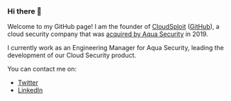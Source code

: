 ### Hi there 👋

<!--
**matthewdfuller/matthewdfuller** is a ✨ _special_ ✨ repository because its `README.md` (this file) appears on your GitHub profile.

Here are some ideas to get you started:

- 🔭 I’m currently working on ...
- 🌱 I’m currently learning ...
- 👯 I’m looking to collaborate on ...
- 🤔 I’m looking for help with ...
- 💬 Ask me about ...
- 📫 How to reach me: ...
- 😄 Pronouns: ...
- ⚡ Fun fact: ...
-->

Welcome to my GitHub page! I am the founder of [CloudSploit](https://cloudsploit.com) ([GitHub](https://github.com/aquasecurity/cloudsploit)), a cloud security company that was [acquired by Aqua Security](https://cloud7.news/security/aqua-security-expands-its-cspm-with-the-acquisition-of-cloudsploit) in 2019.

I currently work as an Engineering Manager for Aqua Security, leading the development of our Cloud Security product.

You can contact me on:
- [Twitter](https://twitter.com/matthewdfuller)
- [LinkedIn](https://linkedin.com/in/mattdfuller/)
